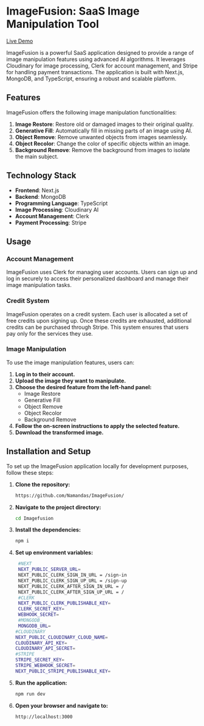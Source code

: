 # ImageFusion: SaaS Image Manipulation Tool

[Live Demo](https://imagefusion-mocha.vercel.app)

ImageFusion is a powerful SaaS application designed to provide a range of image manipulation features using advanced AI algorithms. It leverages Cloudinary for image processing, Clerk for account management, and Stripe for handling payment transactions. The application is built with Next.js, MongoDB, and TypeScript, ensuring a robust and scalable platform.

## Features

ImageFusion offers the following image manipulation functionalities:

1. **Image Restore**: Restore old or damaged images to their original quality.
2. **Generative Fill**: Automatically fill in missing parts of an image using AI.
3. **Object Remove**: Remove unwanted objects from images seamlessly.
4. **Object Recolor**: Change the color of specific objects within an image.
5. **Background Remove**: Remove the background from images to isolate the main subject.

## Technology Stack

- **Frontend**: Next.js
- **Backend**: MongoDB
- **Programming Language**: TypeScript
- **Image Processing**: Cloudinary AI
- **Account Management**: Clerk
- **Payment Processing**: Stripe

## Usage

### Account Management

ImageFusion uses Clerk for managing user accounts. Users can sign up and log in securely to access their personalized dashboard and manage their image manipulation tasks.

### Credit System

ImageFusion operates on a credit system. Each user is allocated a set of free credits upon signing up. Once these credits are exhausted, additional credits can be purchased through Stripe. This system ensures that users pay only for the services they use.

### Image Manipulation

To use the image manipulation features, users can:

1. **Log in to their account.**
2. **Upload the image they want to manipulate.**
3. **Choose the desired feature from the left-hand panel:**
    - Image Restore
    - Generative Fill
    - Object Remove
    - Object Recolor
    - Background Remove
4. **Follow the on-screen instructions to apply the selected feature.**
5. **Download the transformed image.**

## Installation and Setup

To set up the ImageFusion application locally for development purposes, follow these steps:

1. **Clone the repository:**
   ```bash
   https://github.com/Namandas/ImageFusion/
2. **Navigate to the project directory:**
   ```bash
   cd Imagefusion
3. **Install the dependencies:**
   ```bash
   npm i
4. **Set up environment variables:**
   ```bash
    #NEXT
    NEXT_PUBLIC_SERVER_URL=
    NEXT_PUBLIC_CLERK_SIGN_IN_URL = /sign-in
    NEXT_PUBLIC_CLERK_SIGN_UP_URL = /sign-up
    NEXT_PUBLIC_CLERK_AFTER_SIGN_IN_URL = / 
    NEXT_PUBLIC_CLERK_AFTER_SIGN_UP_URL = /   
    #CLERK
    NEXT_PUBLIC_CLERK_PUBLISHABLE_KEY=
    CLERK_SECRET_KEY=
    WEBHOOK_SECRET=
    #MONGODB_
    MONGODB_URL=
   #CLOUDINARY
   NEXT_PUBLIC_CLOUDINARY_CLOUD_NAME=
   CLOUDINARY_API_KEY=
   CLOUDINARY_API_SECRET=
   #STRIPE
   STRIPE_SECRET_KEY=
   STRIPE_WEBHOOK_SECRET=
   NEXT_PUBLIC_STRIPE_PUBLISHABLE_KEY=

5. **Run the application:**
   ```bash
   npm run dev
6. **Open your browser and navigate to:**
   ```bash
   http://localhost:3000
